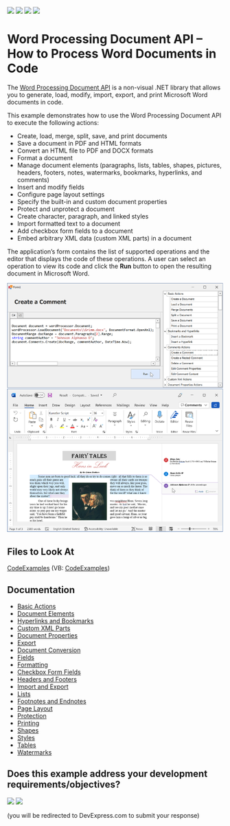 <!-- default badges list -->
![](https://img.shields.io/endpoint?url=https://codecentral.devexpress.com/api/v1/VersionRange/134077035/21.1.2%2B)
[![](https://img.shields.io/badge/Open_in_DevExpress_Support_Center-FF7200?style=flat-square&logo=DevExpress&logoColor=white)](https://supportcenter.devexpress.com/ticket/details/T418535)
[![](https://img.shields.io/badge/📖_How_to_use_DevExpress_Examples-e9f6fc?style=flat-square)](https://docs.devexpress.com/GeneralInformation/403183)
[![](https://img.shields.io/badge/💬_Leave_Feedback-feecdd?style=flat-square)](#does-this-example-address-your-development-requirementsobjectives)
<!-- default badges end -->

# Word Processing Document API – How to Process Word Documents in Code

The  [Word Processing Document API](https://docs.devexpress.com/OfficeFileAPI/17488/word-processing-document-api) is a non-visual .NET library that allows you to generate, load, modify, import, export, and print Microsoft Word documents in code. 

This example demonstrates how to use the Word Processing Document API to execute the following actions: 

- Create, load, merge, split, save, and print documents 
- Save a document in PDF and HTML formats 
- Convert an HTML file to PDF and DOCX formats 
- Format a document 
- Manage document elements (paragraphs, lists, tables, shapes, pictures, headers, footers, notes, watermarks, bookmarks, hyperlinks, and comments) 
- Insert and modify fields 
- Configure page layout settings 
- Specify the built-in and custom document properties 
- Protect and unprotect a document 
- Create character, paragraph, and linked styles 
- Import formatted text to a document 
- Add checkbox form fields to a document 
- Embed arbitrary XML data (custom XML parts) in a document 

The application’s form contains the list of supported operations and the editor that displays the code of these operations. A user can select an operation to view its code and click the **Run** button to open the resulting document in Microsoft Word. 

![Word Processing Document API - List of Supported Operations](./images/word-processing-document-api.png)

## Files to Look At

[CodeExamples](./CS/CodeExamples) (VB: [CodeExamples](./VB/CodeExamples))

## Documentation

- [Basic Actions](http://docs.devexpress.com/OfficeFileAPI/116811/word-processing-document-api/examples/files)
- [Document Elements](http://docs.devexpress.com/OfficeFileAPI/116861/word-processing-document-api/examples/document-elements) 
- [Hyperlinks and Bookmarks](http://docs.devexpress.com/OfficeFileAPI/15304/word-processing-document-api/word-processing-document/hyperlinks-and-bookmarks) 
- [Custom XML Parts](http://docs.devexpress.com/OfficeFileAPI/401609/word-processing-document-api/word-processing-document/custom-xml-parts) 
- [Document Properties](https://docs.devexpress.com/OfficeFileAPI/116865/word-processing-document-api/examples/document-elements/how-to-specify-document-properties) 
- [Export](http://docs.devexpress.com/OfficeFileAPI/116866/word-processing-document-api/examples/export) 
- [Document Conversion](http://docs.devexpress.com/OfficeFileAPI/119981/word-processing-document-api/examples/document-conversion) 
- [Fields](http://docs.devexpress.com/OfficeFileAPI/15280/word-processing-document-api/fields) 
- [Formatting](http://docs.devexpress.com/OfficeFileAPI/400460/word-processing-document-api/text-formatting) 
- [Checkbox Form Fields](http://docs.devexpress.com/OfficeFileAPI/120712/word-processing-document-api/word-processing-document/checkboxes) 
- [Headers and Footers](http://docs.devexpress.com/OfficeFileAPI/15310/word-processing-document-api/word-processing-document/headers-and-footers) 
- [Import and Export](http://docs.devexpress.com/OfficeFileAPI/15441/word-processing-document-api/import-and-export) 
- [Lists](http://docs.devexpress.com/OfficeFileAPI/15314/word-processing-document-api/word-processing-document/lists) 
- [Footnotes and Endnotes](http://docs.devexpress.com/OfficeFileAPI/401688/word-processing-document-api/word-processing-document/footnotes-and-endnotes) 
- [Page Layout](http://docs.devexpress.com/OfficeFileAPI/116854/word-processing-document-api/examples/layout) 
- [Protection](http://docs.devexpress.com/OfficeFileAPI/118639/word-processing-document-api/examples/protection)
- [Printing](http://docs.devexpress.com/OfficeFileAPI/119883/word-processing-document-api/examples/printing/how-to-print-a-document) 
- [Shapes](http://docs.devexpress.com/OfficeFileAPI/15315/word-processing-document-api/word-processing-document/shapes) 
- [Styles](http://docs.devexpress.com/OfficeFileAPI/116829/word-processing-document-api/examples/styles) 
- [Tables](http://docs.devexpress.com/OfficeFileAPI/116848/word-processing-document-api/examples/tables) 
- [Watermarks](http://docs.devexpress.com/OfficeFileAPI/403030/word-processing-document-api/word-processing-document/watermarks)
<!-- feedback -->
## Does this example address your development requirements/objectives?

[<img src="https://www.devexpress.com/support/examples/i/yes-button.svg"/>](https://www.devexpress.com/support/examples/survey.xml?utm_source=github&utm_campaign=word-document-api-examples&~~~was_helpful=yes) [<img src="https://www.devexpress.com/support/examples/i/no-button.svg"/>](https://www.devexpress.com/support/examples/survey.xml?utm_source=github&utm_campaign=word-document-api-examples&~~~was_helpful=no)

(you will be redirected to DevExpress.com to submit your response)
<!-- feedback end -->
